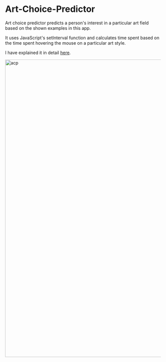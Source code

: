 # Art-Choice-Predictor
<p>Art choice predictor predicts a person's interest in a particular art field based on the shown examples in this app. </p>
It uses JavaScript's setInterval function and calculates time spent based on the time spent hovering the mouse on a particular art style. <br>

I have explained it in detail [here](https://www.linkedin.com/posts/rohan-kumar-pandey-25a263208_learning-javascript-activity-6820669388161605633-I7oY?utm_source=linkedin_share&utm_medium=member_desktop_web).


<img width="960" alt="acp" src="https://user-images.githubusercontent.com/90546860/161729001-ef5b12f2-9542-40f2-9017-d17569771f05.png">
